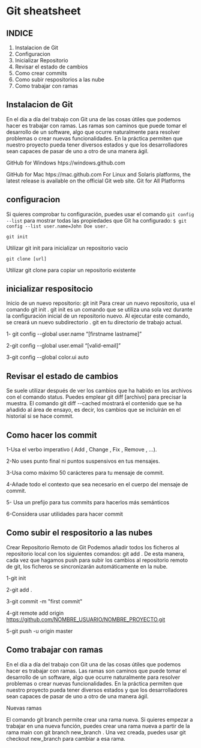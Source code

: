 # Git sheatsheet

## INDICE

1. Instalacion de Git
2. Configuracion
3. Inicializar Repositorio
4. Revisar el estado de cambios
5. Como crear commits
6. Como subir respositorios a las nube
7. Como trabajar con ramas



## Instalacion de Git
 
 En el día a día del trabajo con Git una de las cosas útiles que podemos hacer es trabajar con ramas. Las ramas son caminos que puede tomar el desarrollo de un software, algo que ocurre naturalmente para resolver problemas o crear nuevas funcionalidades. En la práctica permiten que nuestro proyecto pueda tener diversos estados y que los desarrolladores sean capaces de pasar de uno a otro de una manera ágil.

 GitHub for Windows
htps://windows.github.com

GitHub for Mac
htps://mac.github.com
For Linux and Solaris platforms, the latest release is available on
the official Git web site.
Git for All Platforms


## configuracion

Si quieres comprobar tu configuración, puedes usar el comando 
`git config --list` para mostrar todas las propiedades que Git ha configurado: `$ git config --list user.name=John Doe user.`

`git init`

Utilizar git init para inicializar un repositorio vacio

`git clone [url]`

Utilizar git clone para copiar un repositorio existente


## inicializar respositocio
Inicio de un nuevo repositorio: git init
Para crear un nuevo repositorio, usa el comando git init . git init es un comando que se utiliza una sola vez durante la configuración inicial de un repositorio nuevo. Al ejecutar este comando, se creará un nuevo subdirectorio . git en tu directorio de trabajo actual.
 
 1- git config --global user.name “[firstname lastname]”

 2-git config --global user.email “[valid-email]”

 3-git config --global color.ui auto

 ## Revisar el estado de cambios

 Se suele utilizar después de ver los cambios que ha habido en los archivos con el comando status. Puedes emplear git diff [archivo] para precisar la muestra. El comando git diff --cached mostrará el contenido que se ha añadido al área de ensayo, es decir, los cambios que se incluirán en el historial si se hace commit.


## Como hacer los commit

 1-Usa el verbo imperativo ( Add , Change , Fix , Remove , …).

2-No uses punto final ni puntos suspensivos en tus mensajes. 

3-Usa como máximo 50 carácteres para tu mensaje de commit.

4-Añade todo el contexto que sea necesario en el cuerpo del mensaje de commit.

5- Usa un prefijo para tus commits para hacerlos más semánticos

6-Considera usar utilidades para hacer commit

## Como subir el respositorio a las nubes

Crear Repositorio Remoto de Git
Podemos añadir todos los ficheros al repositorio local con los siguientes comandos: git add . De esta manera, cada vez que hagamos push para subir los cambios al repositorio remoto de git, los ficheros se sincronizarán automáticamente en la nube.

1-git init

2-git add .

3-git commit -m "first commit"

4-git remote add origin https://github.com/NOMBRE_USUARIO/NOMBRE_PROYECTO.git

5-git push -u origin master


## Como trabajar con ramas

En el día a día del trabajo con Git una de las cosas útiles que podemos hacer es trabajar con ramas. Las ramas son caminos que puede tomar el desarrollo de un software, algo que ocurre naturalmente para resolver problemas o crear nuevas funcionalidades. En la práctica permiten que nuestro proyecto pueda tener diversos estados y que los desarrolladores sean capaces de pasar de uno a otro de una manera ágil.

Nuevas ramas

El comando git branch permite crear una rama nueva. Si quieres empezar a trabajar en una nueva función, puedes crear una rama nueva a partir de la rama main con git branch new_branch . Una vez creada, puedes usar git checkout new_branch para cambiar a esa rama.
